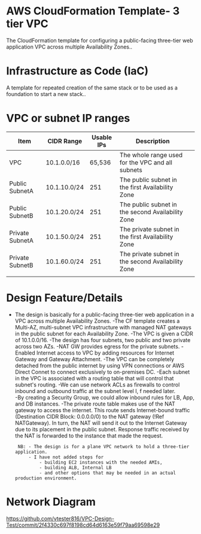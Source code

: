 # AWS CloudFormation Template- 3 tier VPC 
The CloudFormation template for configuring a public-facing three-tier web application VPC across multiple Availability Zones.. 

# Infrastructure as Code (IaC)
A template for repeated creation of the same stack or to be used as a foundation to start a new stack..

# VPC or subnet IP ranges

|  Item  | CIDR Range   |  Usable IPs | Description  |   |
|---|---|---|---|---|
| VPC  |10.1.0.0/16   |65,536   | The whole range used for the VPC and all subnets  |   |   |
|Public SubnetA    | 10.1.10.0/24  | 251  | The public subnet in the first Availability Zone  |   |
|Public SubnetB    | 10.1.20.0/24  | 251  | The public subnet in the second Availability Zone  |   |
|Private SubnetA    | 10.1.50.0/24  | 251  | The private subnet in the first Availability Zone  |   |
|Private SubnetB    | 10.1.60.0/24  | 251  | The private subnet in the second Availability Zone  |   |
|   |   |   |   |   |

# Design Feature/Details

- The design is basically for a public-facing three-tier web application in a VPC across multiple Availability Zones. 
-The CF template creates a Multi-AZ, multi-subnet VPC infrastructure with managed NAT gateways in the public subnet for each Availability Zone.
  -The VPC is given a CIDR of 10.1.0.0/16.
  -The design has four subnets, two public and two private across two AZs.
  -NAT GW provides egress for the private subnets.
-Enabled Internet access to VPC by adding resources for Internet Gateway and Gateway Attachment. 
-The VPC can be completely detached from the public internet by using VPN connections or AWS Direct Connet to connect exclusively to on-premises DC. 
-Each subnet in the VPC is associated with a routing table that will control that subnet's routing. 
-We can use network ACLs as firewalls to control inbound and outbound traffic at the subnet level I, f needed later.  
-By creating a Security Group, we could allow inbound rules for LB, App, and DB instances. 
-The private route table makes use of the NAT gateway to access the internet. This route sends Internet-bound traffic  (Destination CIDR Block: 0.0.0.0/0) to the NAT gateway (!Ref NATGateway). In turn, the NAT will send it out to the Internet Gateway due to its placement in the public subnet. Response traffic received by the NAT is forwarded to the instance that made the request. 
   
       NB: - The design is for a plane VPC network to hold a three-tier application.
           - I have not added steps for 
               - building EC2 instances with the needed AMIs, 
               - building ALB, Internal LB 
               - and other options that may be needed in an actual production environment.

# Network Diagram
https://github.com/vtester816/VPC-Design-Test/commit/2f4330c697f8198cd64d6163e59f79aa69598e29
